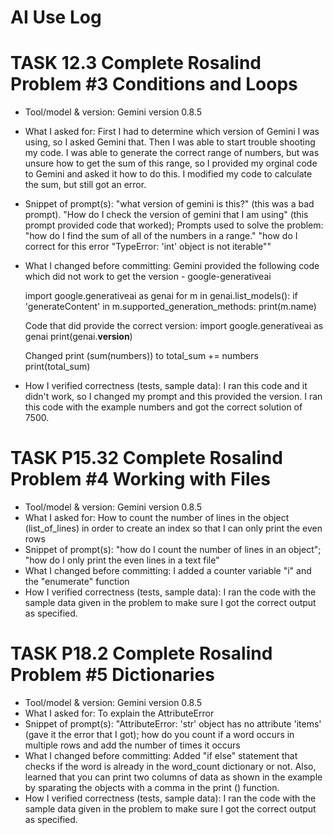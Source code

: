 # AI Use Log

# TASK 12.3 Complete Rosalind Problem #3 Conditions and Loops
- Tool/model & version: Gemini version 0.8.5
- What I asked for: First I had to determine which version of Gemini I was using, so I asked Gemini that. Then I was able to start trouble shooting my code. I was able to generate the correct range of numbers, but was unsure how to get the sum of this range, so I provided my orginal code to Gemini and asked it how to do this. I modified my code to calculate the sum, but still got an error. 
- Snippet of prompt(s): "what version of gemini is this?" (this was a bad prompt). "How do I check the version of gemini that I am using" (this prompt provided code that worked);
  Prompts used to solve the problem: "how do I find the sum of all of the numbers in a range." "how do I correct for this error "TypeError: 'int' object is not iterable""
- What I changed before committing: Gemini provided the following code which did not work to get the version - google-generativeai

  import google.generativeai as genai
  for m in genai.list_models():
  if 'generateContent' in m.supported_generation_methods:
    print(m.name)

  Code that did provide the correct version: import google.generativeai as genai
  print(genai.__version__)

  Changed print (sum(numbers)) to total_sum += numbers
                                    print(total_sum)

- How I verified correctness (tests, sample data): I ran this code and it didn't work, so I changed my prompt and this provided the version. I ran this code with the example numbers and got the correct solution of 7500. 


# TASK P15.32 Complete Rosalind Problem #4 Working with Files
- Tool/model & version: Gemini version 0.8.5
- What I asked for: How to count the number of lines in the object (list_of_lines) in order to create an index so that I can only print the even rows
- Snippet of prompt(s): "how do I count the number of lines in an object"; "how do I only print the even lines in a text file"
- What I changed before committing: I added a counter variable "i" and the "enumerate" function
- How I verified correctness (tests, sample data): I ran the code with the sample data given in the problem to make sure I got the correct output as specified.

# TASK P18.2 Complete Rosalind Problem #5 Dictionaries
- Tool/model & version: Gemini version 0.8.5
- What I asked for: To explain the AttributeError
- Snippet of prompt(s): "AttributeError: 'str' object has no attribute 'items' (gave it the error that I got); how do you count if a word occurs in multiple rows and add the number of times it occurs
- What I changed before committing: Added "if else" statement that checks if the word is already in the word_count dictionary or not. Also, learned that you can print two columns of data as shown in the example by sparating the objects with a comma in the print () function. 
- How I verified correctness (tests, sample data): I ran the code with the sample data given in the problem to make sure I got the correct output as specified.


